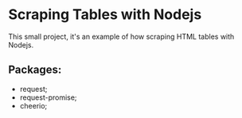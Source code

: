 # Scraping Tables with Nodejs

This small project, it's an example of how scraping HTML tables with Nodejs.  

## Packages:
- request;
- request-promise;
- cheerio;